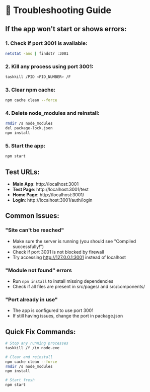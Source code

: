 # 🔧 Troubleshooting Guide

## If the app won't start or shows errors:

### 1. Check if port 3001 is available:
```bash
netstat -ano | findstr :3001
```

### 2. Kill any process using port 3001:
```bash
taskkill /PID <PID_NUMBER> /F
```

### 3. Clear npm cache:
```bash
npm cache clean --force
```

### 4. Delete node_modules and reinstall:
```bash
rmdir /s node_modules
del package-lock.json
npm install
```

### 5. Start the app:
```bash
npm start
```

## Test URLs:

- **Main App**: http://localhost:3001
- **Test Page**: http://localhost:3001/test
- **Home Page**: http://localhost:3001/
- **Login**: http://localhost:3001/auth/login

## Common Issues:

### "Site can't be reached"
- Make sure the server is running (you should see "Compiled successfully!")
- Check if port 3001 is not blocked by firewall
- Try accessing http://127.0.0.1:3001 instead of localhost

### "Module not found" errors
- Run `npm install` to install missing dependencies
- Check if all files are present in src/pages/ and src/components/

### "Port already in use"
- The app is configured to use port 3001
- If still having issues, change the port in package.json

## Quick Fix Commands:

```bash
# Stop any running processes
taskkill /f /im node.exe

# Clear and reinstall
npm cache clean --force
rmdir /s node_modules
npm install

# Start fresh
npm start
``` 
